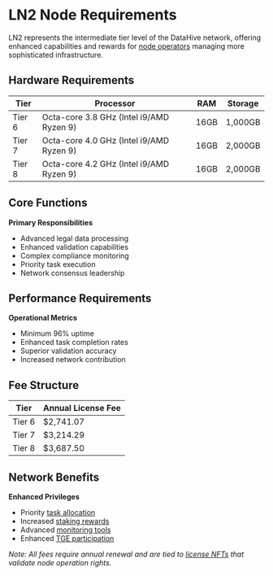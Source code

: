 # LN2 Node Requirements

LN2 represents the intermediate tier level of the DataHive network, offering enhanced capabilities and rewards for [node operators](/docs/onboarding/nodes.md) managing more sophisticated infrastructure.

## Hardware Requirements

| Tier | Processor | RAM | Storage |
|------|-----------|-----|---------|
| Tier 6 | Octa-core 3.8 GHz (Intel i9/AMD Ryzen 9) | 16GB | 1,000GB |
| Tier 7 | Octa-core 4.0 GHz (Intel i9/AMD Ryzen 9) | 16GB | 2,000GB |
| Tier 8 | Octa-core 4.2 GHz (Intel i9/AMD Ryzen 9) | 16GB | 2,000GB |

## Core Functions

**Primary Responsibilities**
- Advanced legal data processing
- Enhanced validation capabilities
- Complex compliance monitoring
- Priority task execution
- Network consensus leadership

## Performance Requirements

**Operational Metrics**
- Minimum 96% uptime
- Enhanced task completion rates
- Superior validation accuracy
- Increased network contribution

## Fee Structure

| Tier | Annual License Fee |
|------|-------------------|
| Tier 6 | $2,741.07 |
| Tier 7 | $3,214.29 |
| Tier 8 | $3,687.50 |

## Network Benefits

**Enhanced Privileges**
- Priority [task allocation](/docs/onboarding/tasks/allocation.md)
- Increased [staking rewards](/docs/onboarding/staking/rewards.md)
- Advanced [monitoring tools](/docs/onboarding/monitoring.md)
- Enhanced [TGE participation](/docs/onboarding/tge/participation.md)

*Note: All fees require annual renewal and are tied to [license NFTs](/docs/onboarding/legal/license-nft.md) that validate node operation rights.*

